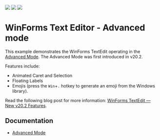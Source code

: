 <!-- default badges list -->
![](https://img.shields.io/endpoint?url=https://codecentral.devexpress.com/api/v1/VersionRange/304287113/20.2.3%2B)
[![](https://img.shields.io/badge/Open_in_DevExpress_Support_Center-FF7200?style=flat-square&logo=DevExpress&logoColor=white)](https://supportcenter.devexpress.com/ticket/details/T1000106)
[![](https://img.shields.io/badge/📖_How_to_use_DevExpress_Examples-e9f6fc?style=flat-square)](https://docs.devexpress.com/GeneralInformation/403183)
<!-- default badges end -->

# WinForms Text Editor - Advanced mode

This example demonstrates the WinForms TextEdit operating in the [Advanced Mode](https://docs.devexpress.com/WindowsForms/DevExpress.XtraEditors.Repository.RepositoryItemTextEdit.UseAdvancedMode). The Advanced Mode was first introduced in v20.2.

Features include:

* Animated Caret and Selection
* Floating Labels
* Emojis (press the `Win`+`.` hotkey to generate an emoji from the Windows library).

Read the following blog post for more information: [WinForms TextEdit — New v20.2 Features](https://community.devexpress.com/blogs/winforms/archive/2020/10/05/winforms-textedit-new-v20-2-features.aspx).


## Documentation

* [Advanced Mode](https://docs.devexpress.com/WindowsForms/DevExpress.XtraEditors.Repository.RepositoryItemTextEdit.UseAdvancedMode)

